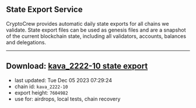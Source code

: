 ## State Export Service
CryptoCrew provides automatic daily state exports for all chains we validate. State export files can be used as genesis files and are a snapshot of the current blockchain state, including all validators, accounts, balances and delegations.

---
**Download: [kava_2222-10 state export](https://dl.ccvalidators.com/SERVICE/kava/kava_2222-10_export_7604982.json)**
---

- last updated: Tue Dec 05 2023 07:29:24
- chain id: `kava_2222-10`
- export height: `7604982`
- use for: airdrops, local tests, chain recovery
